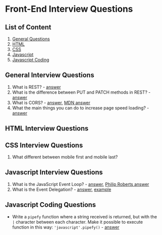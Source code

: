 # Front-End Interview Questions

## List of Content
1. [General Questions](#general-interview-questions)
1. [HTML](#html-interview-questions)
1. [CSS](#css-interview-questions)
1. [Javascript](#javascript-interview-questions)
1. [Javascript Coding](#javascript-coding-questions)

## General Interview Questions
1. What is REST? - [answer](http://searchmicroservices.techtarget.com/definition/REST-representational-state-transfer)
1. What is the difference between PUT and PATCH methods in REST? - [answer](https://stackoverflow.com/questions/21660791/what-is-the-main-difference-between-patch-and-put-request)
1. What is CORS? - [answer](https://www.maxcdn.com/one/visual-glossary/cors/), [MDN answer](https://developer.mozilla.org/en-US/docs/Web/HTTP/Access_control_CORS)
1. What the main things you can do to increase page speed loading? - [answer](https://www.crazyegg.com/blog/speed-up-your-website/)

## HTML Interview Questions

## CSS Interview Questions
1. What different between mobile first and mobile last?

## Javascript Interview Questions
1. What is the JavaScript Event Loop? - [answer](http://altitudelabs.com/blog/what-is-the-javascript-event-loop/), [Philip Roberts answer](https://www.youtube.com/watch?v=8aGhZQkoFbQ&t=1244s)
1. What is the Event Delegation? - [answer](https://davidwalsh.name/event-delegate), [example](https://jsfiddle.net/thisman/h2eqfsx6/)


## Javascript Coding Questions
* Write a `pipefy` function where a string received is returned, but with the `|` character between each character. Make it possible to execute function in this way: `'javascript'.pipefy()` - [answer](https://jsfiddle.net/thisman/6ynaf3ot/)

